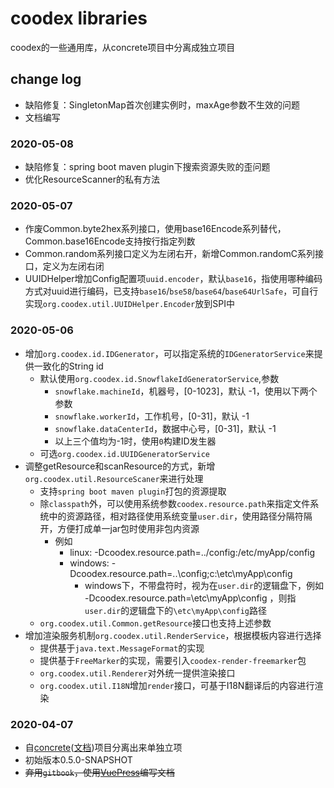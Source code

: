 # coodex libraries

coodex的一些通用库，从concrete项目中分离成独立项目

## change log

- 缺陷修复：SingletonMap首次创建实例时，maxAge参数不生效的问题
- 文档编写

### 2020-05-08

- 缺陷修复：spring boot maven plugin下搜索资源失败的歪问题
- 优化ResourceScanner的私有方法

### 2020-05-07

- 作废Common.byte2hex系列接口，使用base16Encode系列替代，Common.base16Encode支持按行指定列数
- Common.random系列接口定义为左闭右开，新增Common.randomC系列接口，定义为左闭右闭
- UUIDHelper增加Config配置项`uuid.encoder`，默认`base16`，指使用哪种编码方式对uuid进行编码，已支持`base16`/`bse58`/`base64`/`base64UrlSafe`，可自行实现`org.coodex.util.UUIDHelper.Encoder`放到SPI中


### 2020-05-06

- 增加`org.coodex.id.IDGenerator`，可以指定系统的`IDGeneratorService`来提供一致化的String id
  - 默认使用`org.coodex.id.SnowflakeIdGeneratorService`,参数
    - `snowflake.machineId`，机器号，[0-1023]，默认 -1，使用以下两个参数
    - `snowflake.workerId`，工作机号，[0-31]，默认 -1
    - `snowflake.dataCenterId`，数据中心号，[0-31]，默认 -1
    - 以上三个值均为-1时，使用`0`构建ID发生器
  - 可选`org.coodex.id.UUIDGeneratorService`
- 调整getResource和scanResource的方式，新增`org.coodex.util.ResourceScaner`来进行处理
  - 支持`spring boot maven plugin`打包的资源提取
  - 除`classpath`外，可以使用系统参数`coodex.resource.path`来指定文件系统中的资源路径，相对路径使用系统变量`user.dir`，使用路径分隔符隔开，方便打成单一jar包时使用非包内资源
    - 例如
      - linux: -Dcoodex.resource.path=../config:/etc/myApp/config
      - windows: -Dcoodex.resource.path=..\config;c:\etc\myApp\config
        - windows下，不带盘符时，视为在`user.dir`的逻辑盘下，例如 -Dcoodex.resource.path=\etc\myApp\config ，则指`user.dir`的逻辑盘下的`\etc\myApp\config`路径
  - `org.coodex.util.Common.getResource`接口也支持上述参数
- 增加渲染服务机制`org.coodex.util.RenderService`，根据模板内容进行选择
  - 提供基于`java.text.MessageFormat`的实现
  - 提供基于`FreeMarker`的实现，需要引入`coodex-render-freemarker`包
  - `org.coodex.util.Renderer`对外统一提供渲染接口
  - `org.coodex.util.I18N`增加`render`接口，可基于I18N翻译后的内容进行渲染 
    
### 2020-04-07

- 自[concrete](https://github.com/coodex2016/concrete.coodex.org)([文档](https://concrete.coodex.org))项目分离出来单独立项
- 初始版本0.5.0-SNAPSHOT
- ~~弃用`gitbook`，使用[VuePress](https://vuepress.vuejs.org/)编写文档~~